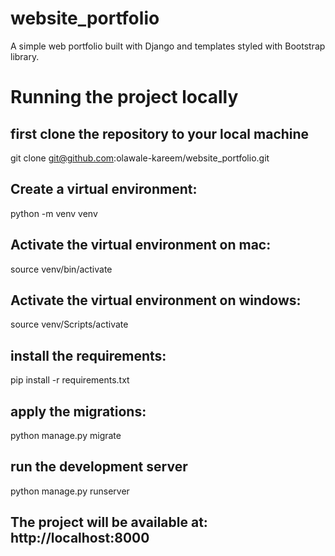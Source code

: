 # website_portfolio
A simple web portfolio built with Django and templates styled with Bootstrap library.

#  Running the project locally

## first clone the repository to your local machine
git clone git@github.com:olawale-kareem/website_portfolio.git

## Create a virtual environment:
python -m venv venv

## Activate the virtual environment on mac:
source venv/bin/activate

## Activate the virtual environment on windows:
source venv/Scripts/activate

## install the requirements:
pip install -r requirements.txt

## apply the migrations:
 python manage.py migrate
 
## run the development server
python manage.py runserver

## The project will be available at: http://localhost:8000


